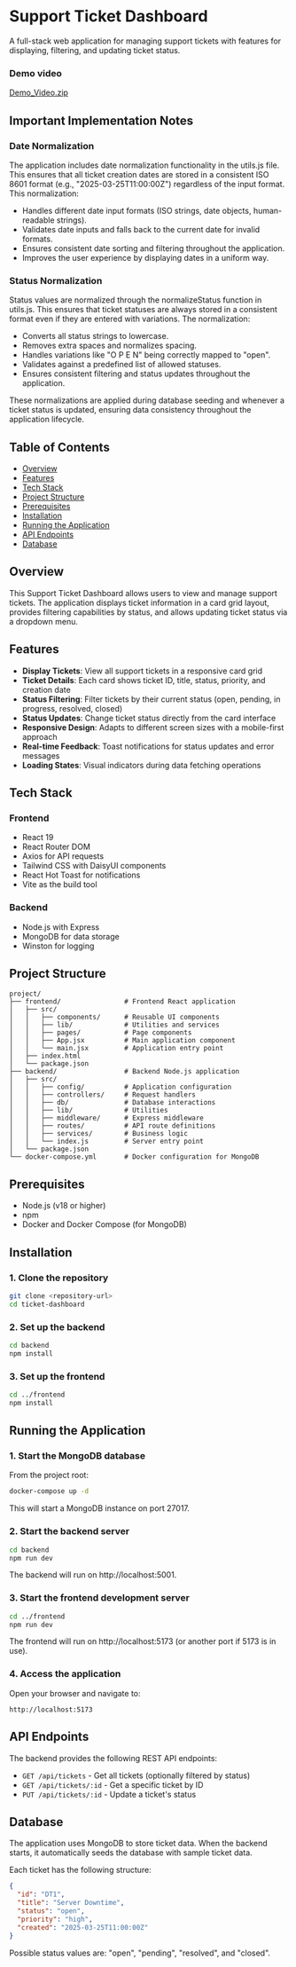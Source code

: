 # Support Ticket Dashboard

A full-stack web application for managing support tickets with features for displaying, filtering, and updating ticket status.

### Demo video
[Demo_Video.zip](https://github.com/user-attachments/files/19861719/Demo_Video.zip)

## Important Implementation Notes
### Date Normalization
The application includes date normalization functionality in the utils.js file. This ensures that all ticket creation dates are stored in a consistent ISO 8601 format (e.g., "2025-03-25T11:00:00Z") regardless of the input format. This normalization:
* Handles different date input formats (ISO strings, date objects, human-readable strings).
* Validates date inputs and falls back to the current date for invalid formats.
* Ensures consistent date sorting and filtering throughout the application.
* Improves the user experience by displaying dates in a uniform way.

### Status Normalization
Status values are normalized through the normalizeStatus function in utils.js. This ensures that ticket statuses are always stored in a consistent format even if they are entered with variations. The normalization:
* Converts all status strings to lowercase.
* Removes extra spaces and normalizes spacing.
* Handles variations like "O P E N" being correctly mapped to "open".
* Validates against a predefined list of allowed statuses.
* Ensures consistent filtering and status updates throughout the application.

These normalizations are applied during database seeding and whenever a ticket status is updated, ensuring data consistency throughout the application lifecycle.


## Table of Contents

- [Overview](#overview)
- [Features](#features)
- [Tech Stack](#tech-stack)
- [Project Structure](#project-structure)
- [Prerequisites](#prerequisites)
- [Installation](#installation)
- [Running the Application](#running-the-application)
- [API Endpoints](#api-endpoints)
- [Database](#database)

## Overview

This Support Ticket Dashboard allows users to view and manage support tickets. The application displays ticket information in a card grid layout, provides filtering capabilities by status, and allows updating ticket status via a dropdown menu.

## Features

- **Display Tickets**: View all support tickets in a responsive card grid
- **Ticket Details**: Each card shows ticket ID, title, status, priority, and creation date
- **Status Filtering**: Filter tickets by their current status (open, pending, in progress, resolved, closed)
- **Status Updates**: Change ticket status directly from the card interface
- **Responsive Design**: Adapts to different screen sizes with a mobile-first approach
- **Real-time Feedback**: Toast notifications for status updates and error messages
- **Loading States**: Visual indicators during data fetching operations

## Tech Stack

### Frontend
- React 19
- React Router DOM
- Axios for API requests
- Tailwind CSS with DaisyUI components
- React Hot Toast for notifications
- Vite as the build tool

### Backend
- Node.js with Express
- MongoDB for data storage
- Winston for logging

## Project Structure

```
project/
├── frontend/                # Frontend React application
│   ├── src/
│   │   ├── components/      # Reusable UI components
│   │   ├── lib/             # Utilities and services
│   │   ├── pages/           # Page components
│   │   ├── App.jsx          # Main application component
│   │   └── main.jsx         # Application entry point
│   ├── index.html
│   └── package.json
├── backend/                 # Backend Node.js application
│   ├── src/
│   │   ├── config/          # Application configuration
│   │   ├── controllers/     # Request handlers
│   │   ├── db/              # Database interactions
│   │   ├── lib/             # Utilities
│   │   ├── middleware/      # Express middleware
│   │   ├── routes/          # API route definitions
│   │   ├── services/        # Business logic
│   │   └── index.js         # Server entry point
│   └── package.json
└── docker-compose.yml       # Docker configuration for MongoDB
```

## Prerequisites

- Node.js (v18 or higher)
- npm
- Docker and Docker Compose (for MongoDB)

## Installation

### 1. Clone the repository

```bash
git clone <repository-url>
cd ticket-dashboard
```

### 2. Set up the backend

```bash
cd backend
npm install
```

### 3. Set up the frontend

```bash
cd ../frontend
npm install
```

## Running the Application

### 1. Start the MongoDB database

From the project root:

```bash
docker-compose up -d
```

This will start a MongoDB instance on port 27017.

### 2. Start the backend server

```bash
cd backend
npm run dev
```

The backend will run on http://localhost:5001.

### 3. Start the frontend development server

```bash
cd ../frontend
npm run dev
```

The frontend will run on http://localhost:5173 (or another port if 5173 is in use).

### 4. Access the application

Open your browser and navigate to:

```
http://localhost:5173
```

## API Endpoints

The backend provides the following REST API endpoints:

- `GET /api/tickets` - Get all tickets (optionally filtered by status)
- `GET /api/tickets/:id` - Get a specific ticket by ID
- `PUT /api/tickets/:id` - Update a ticket's status

## Database

The application uses MongoDB to store ticket data. When the backend starts, it automatically seeds the database with sample ticket data.

Each ticket has the following structure:

```json
{
  "id": "DT1",
  "title": "Server Downtime",
  "status": "open",
  "priority": "high",
  "created": "2025-03-25T11:00:00Z"
}
```

Possible status values are: "open", "pending", "resolved", and "closed".
